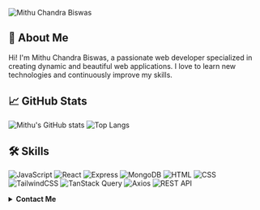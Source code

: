 ![Mithu Chandra Biswas](https://raw.githubusercontent.com/Char-Al/char-al/master/puzzle.jpg)

## 👋 About Me
Hi! I'm Mithu Chandra Biswas, a passionate web developer specialized in creating dynamic and beautiful web applications. I love to learn new technologies and continuously improve my skills.

## 📈 GitHub Stats
![Mithu's GitHub stats](https://github-readme-stats.vercel.app/api?username=your-github-username&show_icons=true&theme=radical)
![Top Langs](https://github-readme-stats.vercel.app/api/top-langs/?username=your-github-username&layout=compact&theme=radical)

## 🛠 Skills
![JavaScript](https://img.shields.io/badge/JavaScript-F7DF1E?style=for-the-badge&logo=javascript&logoColor=black)
![React](https://img.shields.io/badge/React-20232A?style=for-the-badge&logo=react&logoColor=61DAFB)
![Express](https://img.shields.io/badge/Express.js-404D59?style=for-the-badge)
![MongoDB](https://img.shields.io/badge/MongoDB-4EA94B?style=for-the-badge&logo=mongodb&logoColor=white)
![HTML](https://img.shields.io/badge/HTML5-E34F26?style=for-the-badge&logo=html5&logoColor=white)
![CSS](https://img.shields.io/badge/CSS3-1572B6?style=for-the-badge&logo=css3&logoColor=white)
![TailwindCSS](https://img.shields.io/badge/TailwindCSS-38B2AC?style=for-the-badge&logo=tailwind-css&logoColor=white)
![TanStack Query](https://img.shields.io/badge/TanStack%20Query-FF4154?style=for-the-badge&logo=react-query&logoColor=white)
![Axios](https://img.shields.io/badge/Axios-5A29E4?style=for-the-badge&logo=axios&logoColor=white)
![REST API](https://img.shields.io/badge/REST-02569B?style=for-the-badge&logo=rest&logoColor=white)

<details>
  <summary><b>Contact Me</b></summary>

[![Github](https://img.shields.io/badge/-Github-181717?style=for-the-badge&logo=Github&logoColor=white)](https://github.com/mithuchandrabiswas)
[![LinkedIn](https://img.shields.io/badge/-LinkedIn-0077B5?style=for-the-badge&logo=LinkedIn&logoColor=white)](https://www.linkedin.com/in/mithuchandrabiswasmcb)
[![Facebook](https://img.shields.io/badge/-Facebook-1877F2?style=for-the-badge&logo=Facebook&logoColor=white)](linkedin.com/in/mithuchandrabiswasmcb)
[![Twitter](https://img.shields.io/badge/-Twitter-1DA1F2?style=for-the-badge&logo=Twitter&logoColor=white)](https://x.com/mithubiswasmcb)

</details>


